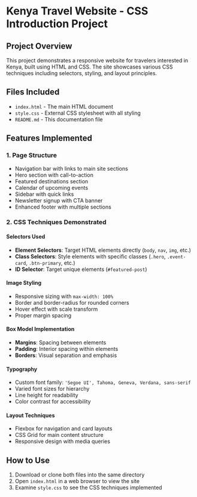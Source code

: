# Kenya Travel Website - CSS Introduction Project

## Project Overview
This project demonstrates a responsive website for travelers interested in Kenya, built using HTML and CSS. The site showcases various CSS techniques including selectors, styling, and layout principles.

## Files Included
- `index.html` - The main HTML document
- `style.css` - External CSS stylesheet with all styling
- `README.md` - This documentation file

## Features Implemented

### 1. Page Structure
- Navigation bar with links to main site sections
- Hero section with call-to-action
- Featured destinations section
- Calendar of upcoming events
- Sidebar with quick links
- Newsletter signup with CTA banner
- Enhanced footer with multiple sections

### 2. CSS Techniques Demonstrated

#### Selectors Used
- **Element Selectors**: Target HTML elements directly (`body`, `nav`, `img`, etc.)
- **Class Selectors**: Style elements with specific classes (`.hero`, `.event-card`, `.btn-primary`, etc.)
- **ID Selector**: Target unique elements (`#featured-post`)

#### Image Styling
- Responsive sizing with `max-width: 100%`
- Border and border-radius for rounded corners
- Hover effect with scale transform
- Proper margin spacing

#### Box Model Implementation
- **Margins**: Spacing between elements
- **Padding**: Interior spacing within elements
- **Borders**: Visual separation and emphasis

#### Typography
- Custom font family: `'Segoe UI', Tahoma, Geneva, Verdana, sans-serif`
- Varied font sizes for hierarchy
- Line height for readability
- Color contrast for accessibility

#### Layout Techniques
- Flexbox for navigation and card layouts
- CSS Grid for main content structure
- Responsive design with media queries

## How to Use
1. Download or clone both files into the same directory
2. Open `index.html` in a web browser to view the site
3. Examine `style.css` to see the CSS techniques implemented
